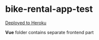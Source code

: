 # bike-rental-app-test

[Deployed to Heroku](https://bike-app-test-task.herokuapp.com/)

**Vue** folder  contains separate frontend part